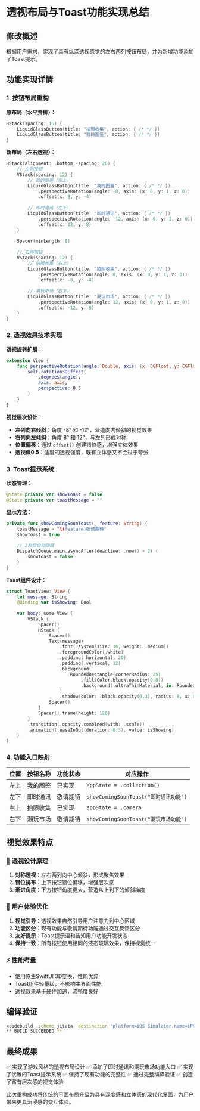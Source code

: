 # 透视布局与Toast功能实现总结

## 修改概述
根据用户需求，实现了具有纵深透视感觉的左右两列按钮布局，并为新增功能添加了Toast提示。

## 功能实现详情

### 1. 按钮布局重构
**原布局（水平并排）：**
```swift
HStack(spacing: 16) {
    LiquidGlassButton(title: "拍照收集", action: { /* */ })
    LiquidGlassButton(title: "我的图鉴", action: { /* */ })
}
```

**新布局（左右透视）：**
```swift
HStack(alignment: .bottom, spacing: 20) {
    // 左列按钮
    VStack(spacing: 12) {
        // 我的图鉴（左上）
        LiquidGlassButton(title: "我的图鉴", action: { /* */ })
            .perspectiveRotation(angle: -8, axis: (x: 0, y: 1, z: 0))
            .offset(x: 8, y: -4)
        
        // 即时通讯（左下）
        LiquidGlassButton(title: "即时通讯", action: { /* */ })
            .perspectiveRotation(angle: -12, axis: (x: 0, y: 1, z: 0))
            .offset(x: 12, y: 8)
    }
    
    Spacer(minLength: 8)
    
    // 右列按钮
    VStack(spacing: 12) {
        // 拍照收集（右上）
        LiquidGlassButton(title: "拍照收集", action: { /* */ })
            .perspectiveRotation(angle: 8, axis: (x: 0, y: 1, z: 0))
            .offset(x: -8, y: -4)
        
        // 潮玩市场（右下）
        LiquidGlassButton(title: "潮玩市场", action: { /* */ })
            .perspectiveRotation(angle: 12, axis: (x: 0, y: 1, z: 0))
            .offset(x: -12, y: 8)
    }
}
```

### 2. 透视效果技术实现
**透视旋转扩展：**
```swift
extension View {
    func perspectiveRotation(angle: Double, axis: (x: CGFloat, y: CGFloat, z: CGFloat)) -> some View {
        self.rotation3DEffect(
            .degrees(angle),
            axis: axis,
            perspective: 0.5
        )
    }
}
```

**视觉层次设计：**
- **左列向右倾斜**：角度 -8° 和 -12°，营造向内倾斜的视觉效果
- **右列向左倾斜**：角度 8° 和 12°，与左列形成对称
- **位置偏移**：通过 `offset()` 创建错位感，增强立体效果
- **透视值0.5**：适度的透视强度，既有立体感又不会过于夸张

### 3. Toast提示系统
**状态管理：**
```swift
@State private var showToast = false
@State private var toastMessage = ""
```

**显示方法：**
```swift
private func showComingSoonToast(_ feature: String) {
    toastMessage = "\(feature)敬请期待"
    showToast = true
    
    // 2秒后自动隐藏
    DispatchQueue.main.asyncAfter(deadline: .now() + 2) {
        showToast = false
    }
}
```

**Toast组件设计：**
```swift
struct ToastView: View {
    let message: String
    @Binding var isShowing: Bool
    
    var body: some View {
        VStack {
            Spacer()
            HStack {
                Spacer()
                Text(message)
                    .font(.system(size: 16, weight: .medium))
                    .foregroundColor(.white)
                    .padding(.horizontal, 20)
                    .padding(.vertical, 12)
                    .background(
                        RoundedRectangle(cornerRadius: 25)
                            .fill(Color.black.opacity(0.8))
                            .background(.ultraThinMaterial, in: RoundedRectangle(cornerRadius: 25))
                    )
                    .shadow(color: .black.opacity(0.3), radius: 8, x: 0, y: 4)
                Spacer()
            }
            Spacer().frame(height: 120)
        }
        .transition(.opacity.combined(with: .scale))
        .animation(.easeInOut(duration: 0.3), value: isShowing)
    }
}
```

### 4. 功能入口映射
| 位置 | 按钮名称 | 功能状态 | 对应操作 |
|------|----------|----------|----------|
| 左上 | 我的图鉴 | 已实现 | `appState = .collection()` |
| 左下 | 即时通讯 | 敬请期待 | `showComingSoonToast("即时通讯功能")` |
| 右上 | 拍照收集 | 已实现 | `appState = .camera` |
| 右下 | 潮玩市场 | 敬请期待 | `showComingSoonToast("潮玩市场功能")` |

## 视觉效果特点

### 🎯 **透视设计原理**
1. **对称透视**：左右两列向中心倾斜，形成聚焦效果
2. **错位排布**：上下按钮错位偏移，增强层次感
3. **渐进角度**：下方按钮角度更大，营造从上到下的倾斜梯度

### 🎨 **用户体验优化**
1. **视觉引导**：透视效果自然引导用户注意力到中心区域
2. **功能区分**：现有功能与敬请期待功能通过交互反馈区分
3. **友好提示**：Toast提示温和告知用户功能开发状态
4. **保持一致**：所有按钮使用相同的液态玻璃效果，保持视觉统一

### ⚡ **性能考量**
- 使用原生SwiftUI 3D变换，性能优异
- Toast组件轻量级，不影响主界面性能
- 透视效果基于硬件加速，流畅度良好

## 编译验证
```bash
xcodebuild -scheme jitata -destination 'platform=iOS Simulator,name=iPhone 16' build
** BUILD SUCCEEDED **
```

## 最终成果
✅ 实现了游戏风格的透视布局设计
✅ 添加了即时通讯和潮玩市场功能入口
✅ 实现了优雅的Toast提示系统
✅ 保持了现有功能的完整性
✅ 通过完整编译验证
✅ 创造了富有层次感的视觉体验

此次重构成功将传统的平面布局升级为具有深度感和立体感的现代化界面，为用户带来更具沉浸感的交互体验。 
